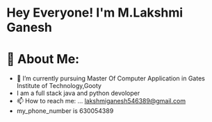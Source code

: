 # Hey Everyone! I'm M.Lakshmi Ganesh


# 💫 About Me:
- 🔭 I’m currently pursuing Master Of Computer Application in Gates Institute of Technology,Gooty
- I am a full stack java and python devoloper
-  📫 How to reach me: ... lakshmiganesh546389@gmail.com
- my_phone_number is 630054389



